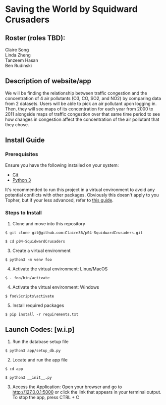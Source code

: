 # Saving the World by Squidward Crusaders

## Roster (roles TBD):  
Claire Song  
Linda Zheng  
Tanzeem Hasan  
Ben Rudinski

## Description of website/app
We will be finding the relationship between traffic congestion and the concentration of 4 air pollutants (O3, CO, SO2, and NO2) by comparing data from 2 datasets. Users will be able to pick an air pollutant upon logging in. Then, they will see maps of its concentration for each year from 2000 to 2011 alongside maps of traffic congestion over that same time period to see how changes in congestion affect the concentration of the air pollutant that they chose.

## Install Guide

### Prerequisites
Ensure you have the following installed on your system:
- [Git](https://git-scm.com/book/en/v2/Getting-Started-Installing-Git)
- [Python 3](https://www.python.org/downloads/)

It's recommended to run this project in a virtual environment to avoid any potential conflicts with other packages. Obviously this doesn't apply to you Topher, but if your less advanced, refer to [this guide](https://novillo-cs.github.io/apcsa/tools/).

### Steps to Install
1. Clone and move into this repository
```
$ git clone git@github.com:Claire36/p04-SquidwardCrusaders.git
```
```
$ cd p04-SquidwardCrusaders
```
3. Create a virtual environment
```
$ python3 -m venv foo
```

4. Activate the virtual environment: Linux/MacOS
```
$ . foo/bin/activate
```
4. Activate the virtual environment: Windows
```
$ foo\Scripts\activate
```
5. Install required packages
```
$ pip install -r requirements.txt
```
## Launch Codes: [w.i.p]
1. Run the database setup file
``` 
$ python3 app/setup_db.py
```
2. Locate and run the app file
``` 
$ cd app
```
``` 
$ python3 __init__.py
```
3. Access the Application: Open your browser and go to http://127.0.0.1:5000 or click the link that appears in your terminal output.
To stop the app, press CTRL + C
